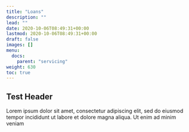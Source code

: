 ```yaml
---
title: "Loans"
description: ""
lead: ""
date: 2020-10-06T08:49:31+00:00
lastmod: 2020-10-06T08:49:31+00:00
draft: false
images: []
menu:
  docs:
    parent: "servicing"
weight: 630
toc: true
---
```


## Test Header

Lorem ipsum dolor sit amet, consectetur adipiscing elit, sed do eiusmod tempor incididunt ut labore et dolore magna aliqua. Ut enim ad minim veniam


